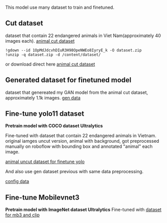 This model use many dataset to train and finetuned. 

## Cut dataset 

dataset that contain 22 endangered animals in Viet Nam(approximately 40 images each). [animal cut dataset](Config/data1.yaml)
```
!gdown --id 1OpMdJdcvhDIuR3H98OpeNWEo8IyryE_k -O dataset.zip
!unzip -q dataset.zip -d /content/dataset/
```
or download direct here [animal cut dataset](https://drive.google.com/file/d/1OpMdJdcvhDIuR3H98OpeNWEo8IyryE_k/view?usp=drive_link)

## Generated dataset for finetuned model

dataset that genereated my GAN model from the animal cut dataset, approximately 1.1k images. 
[gen data](https://drive.google.com/file/d/12L6gyaWAAd8yT33aTs_vNv4OuylxKkn5/view?usp=drive_link)


## Fine-tune yolo11 dataset

**Pretrain model with COCO dataset Ultralytics**

 Fine-tuned with dataset that contain 22 endangered animals in Vietnam. original iamges uncut version, animal with background, got preprocessed manually on roboflow with bounding box and annotated "animal" each image. 
 
 [animal uncut dataset for finetune yolo](https://drive.google.com/drive/folders/1D7fL16ZK1o86agnTVCFmfdHjAH54Xze_?usp=drive_link)

 And also use gen dataset previous with same data preprocessing. 

[config data](Config/datagen.ymal.) 

## Fine-tune Mobilevnet3
**Pretrain model with ImageNet dataset Ultralytics**
Fine-tuned with
[dataset for mb3 and clip](https://drive.google.com/file/d/1Tn08BPAPoCVI_kC3N-9x-Z9a2kULa6eQ/view?usp=sharing)

